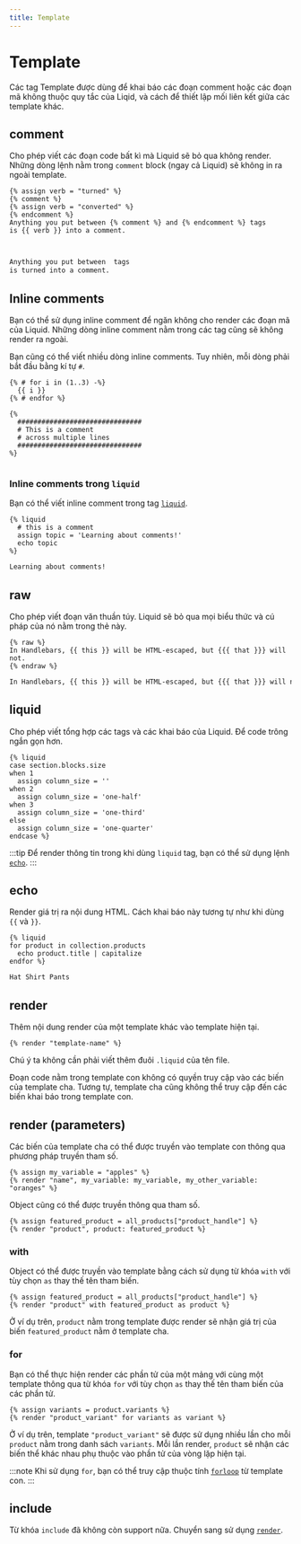 ```yaml
---
title: Template
---
```


# Template

Các tag Template được dùng để khai báo các đoạn comment hoặc các đoạn mã không thuộc quy tắc của Liqid, và cách để thiết lập mối liên kết giữa các template khác.

## comment

Cho phép viết các đoạn code bất kì mà Liquid sẽ bỏ qua không render. Những dòng lệnh nằm trong `comment` block (ngay cả Liquid) sẽ không in ra ngoài template.

```liquid title="Input"
{% assign verb = "turned" %}
{% comment %}
{% assign verb = "converted" %}
{% endcomment %}
Anything you put between {% comment %} and {% endcomment %} tags
is {{ verb }} into a comment.
```

```html title="Output"


Anything you put between  tags
is turned into a comment.
```

## Inline comments

Bạn có thể sử dụng inline comment để ngăn không cho render các đoạn mã của Liquid. Những dòng inline comment nằm trong các tag cũng sẽ không render ra ngoài.

Bạn cũng có thể viết nhiều dòng inline comments. Tuy nhiên, mỗi dòng phải bắt đầu bằng kí tự `#`.

```liquid title="Input"
{% # for i in (1..3) -%}
  {{ i }}
{% # endfor %}

{%
  ###############################
  # This is a comment
  # across multiple lines
  ###############################
%}
```

```html title="Output"


```

### Inline comments trong `liquid`

Bạn có thể viết inline comment trong tag [`liquid`](#liquid).

```liquid title="Input"
{% liquid
  # this is a comment
  assign topic = 'Learning about comments!'
  echo topic
%}
```

```html title="Output"
Learning about comments!
```

## raw

Cho phép viết đoạn văn thuần túy. Liquid sẽ bỏ qua mọi biểu thức và cú pháp của nó nằm trong thẻ này.

```liquid title="Input"
{% raw %}
In Handlebars, {{ this }} will be HTML-escaped, but {{{ that }}} will not.
{% endraw %}
```

```html title="Output"
In Handlebars, {{ this }} will be HTML-escaped, but {{{ that }}} will not.
```

## liquid

Cho phép viết tổng hợp các tags và các khai báo của Liquid. Để code trông ngắn gọn hơn.

```liquid
{% liquid
case section.blocks.size
when 1
  assign column_size = ''
when 2
  assign column_size = 'one-half'
when 3
  assign column_size = 'one-third'
else
  assign column_size = 'one-quarter'
endcase %}
```
:::tip
Để render thông tin trong khi dùng `liquid` tag, bạn có thể sử dụng lệnh [`echo`](#echo).
:::

## echo

Render giá trị ra nội dung HTML. Cách khai báo này tương tự như khi dùng `{{` và `}}`.

```liquid title="Input"
{% liquid
for product in collection.products
  echo product.title | capitalize
endfor %}
```

```html title="Output"
Hat Shirt Pants
```

## render

Thêm nội dung render của một template khác vào template hiện tại.

```liquid
{% render "template-name" %}
```

Chú ý ta không cần phải viết thêm đuôi `.liquid` của tên file.

Đoạn code nằm trong template con không có quyền truy cập vào các biến của template cha. Tương tự, template cha cũng không thể truy cập đến các biến khai báo trong template con.

## render (parameters)

Các biến của template cha có thể được truyền vào template con thông qua phương pháp truyền tham số.

```liquid
{% assign my_variable = "apples" %}
{% render "name", my_variable: my_variable, my_other_variable: "oranges" %}
```

Object cũng có thể được truyền thông qua tham số.

```liquid
{% assign featured_product = all_products["product_handle"] %}
{% render "product", product: featured_product %}
```

### with

Object có thể được truyền vào template bằng cách sử dụng từ khóa `with` với tùy chọn `as` thay thế tên tham biến.

```liquid
{% assign featured_product = all_products["product_handle"] %}
{% render "product" with featured_product as product %}
```

Ở ví dụ trên, `product` nằm trong template được render sẽ nhận giá trị của biến `featured_product` nằm ở template cha.

### for

Bạn có thể thực hiện render các phần tử của một mảng với cùng một template thông qua từ khóa `for` với tùy chọn `as` thay thế tên tham biến của các phần tử.

```liquid
{% assign variants = product.variants %}
{% render "product_variant" for variants as variant %}
```

Ở ví dụ trên, template `"product_variant"` sẽ được sử dụng nhiều lần cho mỗi `product` nằm trong danh sách `variants`. Mỗi lần render, `product` sẽ nhận các biến thể khác nhau phụ thuộc vào phần tử của vòng lặp hiện tại.

:::note
Khi sử dụng `for`, bạn có thể truy cập thuộc tính [`forloop`](./Iteration#forloop-object) từ template con.
:::

## include

Từ khóa `include` đã không còn support nữa. Chuyển sang sử dụng [`render`](#render).